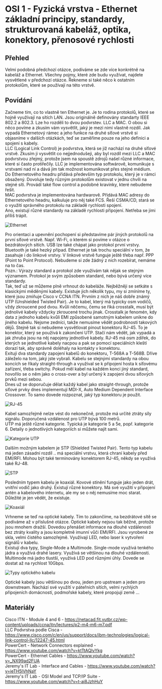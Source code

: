 OSI 1 - Fyzická vrstva - Ethernet základní principy, standardy, strukturovaná kabeláž, optika, konektory, přenosové rychlosti
===

Přehled
---
Velmi podobná předchozí otázce, podíváme se zde více konkrétně na kabeláž a Ethernet. Všechny pojmy, které zde budu využívat, najdete vysvětlené v předchozí otázce. Řekneme si také něco k ostatním protokolům, které se používají na této vrstvě.

Povídání
---
Začneme tím, co to vlastně ten Ethernet je. Je to rodina protokolů, které se hojně využívají na sítích LAN. Jsou originálně definovány standarty IEEE 802.2 a 802.3. Lze ho rozděli to dvou podvrstev. LLC a MAC. O obou si něco povíme a zkusím vám vysvětlit, jaký je mezi nimi vlastně rozdíl. Jak vypadá Ethernetový rámec a jeho funkce na druhé síťové vrstvě si objasníme v dalších otázkách, teď se zaměříme pouze na jeho definici a spojení s kabely.     
LLC (Logical Link Control) je podvrstva, která se již nachází na druhé síťové vrstvě. Zkusím ji vysvětlit co nejjednodušeji, aby byl rozdíl mezi LLC a MAC podvrstvou zřejmý, protože jsem na spoustě zdrojů našel různé informace, které si často protiřečily. LLC je implementována softwárově, komunikuje s vrstvami nad ní a dává jim tak možnost komunikovat přes stejné médium. Do Ethernetového headru přidává především typ protokolu, který je v rámci obsažený. Dovoluje tedy různým protokolům existovat v jednu chvíli na stejné síti. Provádí také flow control a podobné kravinky, které nebudeme řešit.      
MAC podvrstva je implementována hardwarově. Přidává MAC adresy do Ethernetového headru, kalkuluje pro něj také FCS. Řeší CSMA/CD, stará se o využití správného protokolu na základě rychlosti spojení.      
Ano, existují různé standardy na základě rychlosti připojení. Netřeba se jimi příliš trápit.

![Ethernet](ethernet.png)

Pro orientaci a upevnění pochopení si představíme pár jiných protokolů na první síťové vrstvě. Např. Wi-Fi, o kterém si povíme v otázce o bezdrátových sítích. USB lze také chápat jako protokol první vrstvy. Bluetooth je také hezký případ. Ethernet je tak trochu speciální v tom, že zasahuje i do linkové vrstvy. V linkové vrstvě funguje ještě třeba např. PPP (Point to Point Protocol). Nebudeme si zde žádný z nich rozebírat, nemáme na to čas.         
Pozn.: Výrazy standard a protokol zde využívám tak nějak se stejným významem. Protokol je svým způsobem standard, nebo bývá určený více standardy.      
Tak, teď už se můžeme plně vrhnout do kabeláže. Nejběžněji se setkáte s klasickými měděnými kabely. Existuje jich několik typu, my si zmíníme ty, které jsou zmiňuje Cisco v CCNA ITN. Prvním z nich je náš dobře známý UTP (Unshielded Twisted Pair). Je to kabel, který má typicky osm vodičů, vždy zkroucené pod dvou. Kvůli něčemu, čemu se říká crosstalk, musí být jednolivé kabely vždycky zkroucené trochu jinak. Crosstalk je fenomén, kdy data z jednoho kabelu kvůli EMI způsobené samotným kabelem unikne do jiného kabelu. Nejsme zedníci, takže nemusíme vědět podrobnosti takových dějů. Stejně tak si nebudeme vysvětlovat pinout konektoru RJ-45. To je konektor, který se používá k zakončení UTP. Stačí nám vědět, jak vypadá a jak zhruba jsou na něj napojeny jednotlivé kabely. RJ-45 má osm zdířek, do kterých se jednotlivé kabely nacpou a pak se pomocí speciálních kleští dorazí tak, aby správně doléhaly na kontakty v konektoru.      
Exitují dva standardy zapojení kabelů do konektoru, T-568A a T-568B. Dříve záleželo na tom, jaký jste vybrali. Kabelu se stejnými standardy na obou koncích se říkaly straight-through a využíval se k připojení hosta k síťovému zařízení, třeba switchy. Pokud měl kabel na každém konci jiný standard, hovořilo se o něm jako o cross-over a byl určený k zapojení dvou síťových prvků mezi sebou.       
Dnes už se doporučuje dělat každý kabel jako straight-through, protože síťové prvky dnes implementují MDI-X, Auto Medium Dependent Interface Crossover. To samo dovede rozpoznat, jaký typ konektoru je použit.         

![RJ-45](rj45.png)

Kabel samozřejmě nelze vést do nekonečně, protože má určité ztráty síly signálu. Doporučená vzdálenost pro UTP bývá 100 metrů.   
UTP má ještě různé kategorie. Typická je kategorie 5 a 5e, popř. kategorie 6. Detaily o jednotlivých kategoriích si můžete najít sami.  

![Kategorie UTP](utp.jpg)

Dalším možným kabelem je STP (Shielded Twisted Pair). Tento typ kabelu má jeden zásadní rozdíl .. má speciální vrstvu, která chraní kabely před EMI/RFI. Mohou být také terminovány konektorem RJ-45, někdy se využívá také RJ-48.      

![STP](stp.jpg)

Posledním typem kabelu je koaxiál. Kovové stínění funguje jako jeden drát, vnitřní vodič jako druhý. Existují různé konektory. Má své využití v připojení antén a kabelového internetu, ale my se o něj nemusíme moc starat. Důležité je jen vědět, že existuje.

![Koaxiál](coaxial.jpg)

Vrhneme se teď na optické kabely. Tím to zakončíme, na bezdrátové sítě se podíváme až v příslušné otázce. Optické kabely nejsou tak běžné, protože jsou mnohem dražší. Dovedou přenášet informace na dlouhé vzdálenosti bez ztráty kvality a jsou kompletně imunní vůči EMI/RFI. Jsou vyrobené ze skla, velmi čistého samozřejmě. Využívají LED, nebo laser k vytvoření signálů v kabelu.       
Existují dva typy, Single-Mode a Multimode. Single-mode využívá tenkého jádra a využívá drahé lasery. Využívá se většinou na dlouhé vzdálenosti. Multimode má jadro tlustší, využívá LED pod různými úhly. Dovede se dostat až na rychlost 10Gbps.

![Typy optického kabelu](singlemode_multimode_fiber.jpg)

Optické kabely jsou většinou po dvou, jeden pro upstream a jeden pro downstream. Nachází své využítí v páteřních sítích, velmi rychlých připojeních domácností, podmořské kabely, které propojují země ... 

Materiály
---
Cisco ITN - Module 4 and 6 - https://netacad.fit.vutbr.cz/wp-content/uploads/ccna/itn/lectures/p2-m4-m6-m7.pdf      
LLC Podvrstva podle Cisca - https://www.cisco.com/c/en/us/support/docs/ibm-technologies/logical-link-control-llc/12247-45.html      
PowerCert - Network Connectors explained - https://www.youtube.com/watch?v=ktTtAQIvYkg      
PowerCert - Ethernet Cables - https://www.youtube.com/watch?v=_NX99ad2FUA       
Jeremy's IT Lab - Interface and Cables - https://www.youtube.com/watch?v=ieTH5lVhNaY        
Jeremy's IT Lab - OSI Model and TCP/IP Suite - https://www.youtube.com/watch?v=t-ai8JzhHuY
